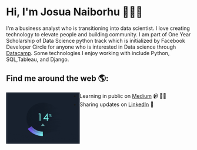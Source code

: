 # Hi, I'm Josua Naiborhu 👋🏾‍💻

I'm a business analyst who is transitioning into data scientist. I love creating technology to elevate people and building community. I am part of One Year Scholarship of Data Science python track which is initialized by Facebook Developer Circle for anyone who is interested in Data science through [Datacamp](https://www.datacamp.com/profile/josuanaiborhu94"). Some technologies I enjoy working with include Python, SQL,Tableau, and Django.


## Find me around the web 🌎: 


<img align="left" width="200" height="140" src="https://github.com/naiborhujosua/naiborhujosua/blob/master/giphy.gif"></a>
- Learning in public on <a href="https://medium.com/@naiborhujosua">Medium</a> 📹 ✍🏾
- Sharing updates on <a href="https://www.linkedin.com/in/josuanaiborhu/">LinkedIn</a> 💼
